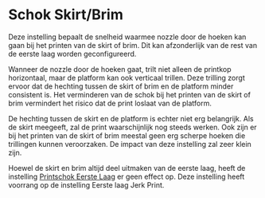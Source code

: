 Schok Skirt/Brim
====
Deze instelling bepaalt de snelheid waarmee nozzle door de hoeken kan gaan bij het printen van de skirt of brim. Dit kan afzonderlijk van de rest van de eerste laag worden geconfigureerd.

Wanneer de nozzle door de hoeken gaat, trilt niet alleen de printkop horizontaal, maar de platform kan ook verticaal trillen. Deze trilling zorgt ervoor dat de hechting tussen de skirt of brim en de platform minder consistent is. Het verminderen van de schok bij het printen van de skirt of brim vermindert het risico dat de print loslaat van de platform.

De hechting tussen de skirt en de platform is echter niet erg belangrijk. Als de skirt meegeeft, zal de print waarschijnlijk nog steeds werken. Ook zijn er bij het printen van de skirt of brim meestal geen erg scherpe hoeken die trillingen kunnen veroorzaken. De impact van deze instelling zal zeer klein zijn.

Hoewel de skirt en brim altijd deel uitmaken van de eerste laag, heeft de instelling [Printschok Eerste Laag](jerk_print_layer_0.md) er geen effect op. Deze instelling heeft voorrang op de instelling Eerste laag Jerk Print.